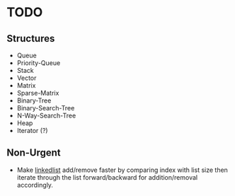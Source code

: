 TODO
====

Structures
----------
* Queue
* Priority-Queue
* Stack
* Vector
* Matrix
* Sparse-Matrix
* Binary-Tree
* Binary-Search-Tree
* N-Way-Search-Tree
* Heap
* Iterator (?)


Non-Urgent
----------
 * Make [linkedlist](https://github.com/bezeredi/libdstructs/blob/master/src/linkedlist.c)
   add/remove faster by comparing index with list size then iterate through the
   list forward/backward for addition/removal accordingly.

